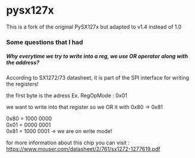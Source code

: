 # pysx127x

This is a fork of the original PySX127x but adapted to v1.4 instead of 1.0

### Some questions that I had

##### Why everytime we try to write into a reg, we use OR operator along with the address?

  According to SX1272/73 datasheet, it is part of the SPI interface for writing the registers!

  the first byte is the adress Ex. RegOpMode : 0x01

  we want to write into that register so we OR it with 0x80 -> 0x81

  0x80 = 1000 0000 \
  0x01 = 0000 0001 \
  0x81 = 1000 0001 -> we are on write mode!   

  for more information about this chip you can visit : https://www.mouser.com/datasheet/2/761/sx1272-1277619.pdf
